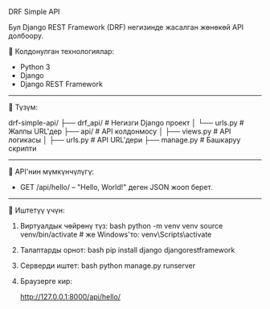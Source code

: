 DRF Simple API

Бул Django REST Framework (DRF) негизинде жасалган жөнөкөй API долбоору.

🔧 Колдонулган технологиялар:

- Python 3
- Django
- Django REST Framework

---

📁 Түзүм:


drf-simple-api/
├── drf_api/          # Негизги Django проект
│   └── urls.py       # Жалпы URL'дер
├── api/              # API колдонмосу
│   ├── views.py      # API логикасы
│   ├── urls.py       # API URL'дери
├── manage.py         # Башкаруу скрипти


---

📌 API'нин мүмкүнчүлүгү:

- GET /api/hello/ – "Hello, World!" деген JSON жооп берет.

---

🚀 Иштетүү үчүн:

1. Виртуалдык чөйрөнү түз:
   bash
   python -m venv venv
   source venv/bin/activate  # же Windows'то: venv\Scripts\activate
   

2. Талаптарды орнот:
   bash
   pip install django djangorestframework
   

3. Серверди иштет:
   bash
   python manage.py runserver
   

4. Браузерге кир:
   
   http://127.0.0.1:8000/api/hello/
   

